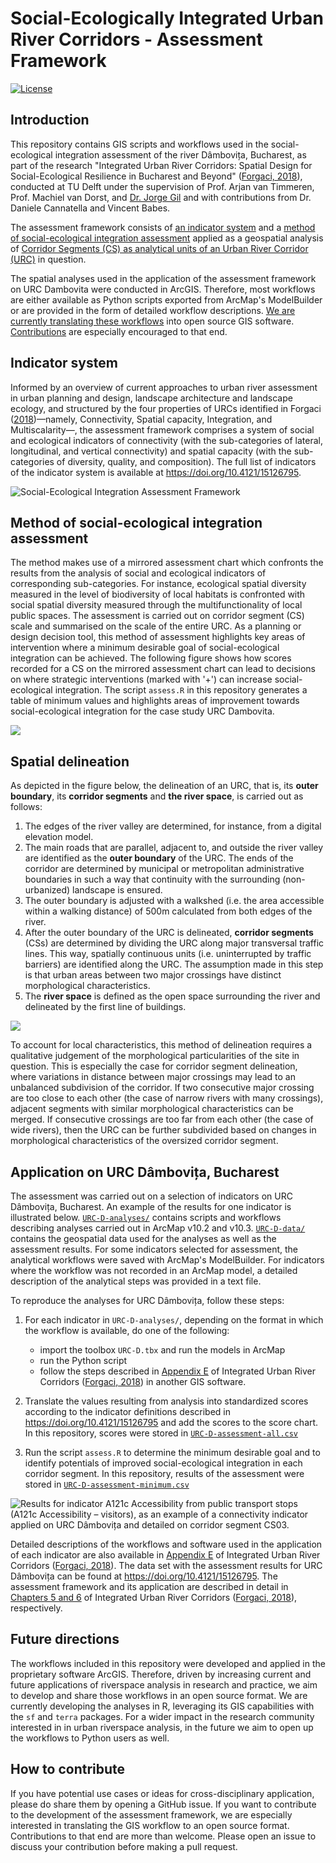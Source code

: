 # Social-Ecologically Integrated Urban River Corridors - Assessment Framework

[![License](https://img.shields.io/badge/License-Apache%202.0-blue.svg)](https://opensource.org/licenses/Apache-2.0)

## Introduction

This repository contains GIS scripts and workflows used in the social-ecological integration assessment of the river Dâmbovița, Bucharest, as part of the research "Integrated Urban River Corridors: Spatial Design for Social-Ecological Resilience in Bucharest and Beyond" ([Forgaci, 2018](https://doi.org/10.7480/abe.2018.31)), conducted at TU Delft under the supervision of Prof. Arjan van Timmeren, Prof. Machiel van Dorst, and [Dr. Jorge Gil](https://github.com/jorgegil) and with contributions from Dr. Daniele Cannatella and Vincent Babes.

The assessment framework consists of [an indicator system](#Indicator-system) and a [method of social-ecological integration assessment](#Method-of-social-ecological-integration-assessment) applied as a geospatial analysis of [Corridor Segments (CS) as analytical units of an Urban River Corridor (URC)](#Spatial-delineation) in question.

The spatial analyses used in the application of the assessment framework on URC Dambovita were conducted in ArcGIS. Therefore, most workflows are either available as Python scripts exported from ArcMap's ModelBuilder or are provided in the form of detailed workflow descriptions. [We are currently translating these workflows](#Future-directions) into open source GIS software. [Contributions](#How-to-contribute) are especially encouraged to that end.

## Indicator system

Informed by an overview of current approaches to urban river assessment in urban planning and design, landscape architecture and landscape ecology, and structured by the four properties of URCs identified in Forgaci ([2018](https://doi.org/10.7480/abe.2018.31))—namely, Connectivity, Spatial capacity, Integration, and Multiscalarity—, the assessment framework comprises a system of social and ecological indicators of connectivity (with the sub-categories of lateral, longitudinal, and vertical connectivity) and spatial capacity (with the sub-categories of diversity, quality, and composition). The full list of indicators of the indicator system is available at https://doi.org/10.4121/15126795.

![Social-Ecological Integration Assessment Framework](fig/framework.png "Social-Ecological Integration Assessment Framework")

## Method of social-ecological integration assessment

The method makes use of a mirrored assessment chart which confronts the results from the analysis of social and ecological indicators of corresponding sub-categories. For instance, ecological spatial diversity measured in the level of biodiversity of local habitats is confronted with social spatial diversity measured through the multifunctionality of local public spaces. The assessment is carried out on corridor segment (CS) scale and summarised on the scale of the entire URC. As a planning or design decision tool, this method of assessment highlights key areas of intervention where a minimum desirable goal of social-ecological integration can be achieved. The following figure shows how scores recorded for a CS on the mirrored assessment chart can lead to decisions on where strategic interventions (marked with '+') can increase social-ecological integration. The script `assess.R` in this repository generates a table of minimum values and highlights areas of improvement towards social-ecological integration for the case study URC Dambovita.

![](fig/assessment.png)

## Spatial delineation

As depicted in the figure below, the delineation of an URC, that is, its **outer boundary**, its **corridor segments** and **the river space**, is carried out as follows:

1.  The edges of the river valley are determined, for instance, from a digital elevation model.
2.  The main roads that are parallel, adjacent to, and outside the river valley are identified as the **outer boundary** of the URC. The ends of the corridor are determined by municipal or metropolitan administrative boundaries in such a way that continuity with the surrounding (non-urbanized) landscape is ensured.
3.  The outer boundary is adjusted with a walkshed (i.e. the area accessible within a walking distance) of 500m calculated from both edges of the river.
4.  After the outer boundary of the URC is delineated, **corridor segments** (CSs) are determined by dividing the URC along major transversal traffic lines. This way, spatially continuous units (i.e. uninterrupted by traffic barriers) are identified along the URC. The assumption made in this step is that urban areas between two major crossings have distinct morphological characteristics.
5.  The **river space** is defined as the open space surrounding the river and delineated by the first line of buildings.

![](fig/delineation.jpg)

To account for local characteristics, this method of delineation requires a qualitative judgement of the morphological particularities of the site in question. This is especially the case for corridor segment delineation, where variations in distance between major crossings may lead to an unbalanced subdivision of the corridor. If two consecutive major crossing are too close to each other (the case of narrow rivers with many crossings), adjacent segments with similar morphological characteristics can be merged. If consecutive crossings are too far from each other (the case of wide rivers), then the URC can be further subdivided based on changes in morphological characteristics of the oversized corridor segment.

## Application on URC Dâmbovița, Bucharest

The assessment was carried out on a selection of indicators on URC Dâmbovița, Bucharest. An example of the results for one indicator is illustrated below. [`URC-D-analyses/`](URC-D-analyses/) contains scripts and workflows describing analyses carried out in ArcMap v10.2 and v10.3. [`URC-D-data/`](URC-D-data/) contains the geospatial data used for the analyses as well as the assessment results. For some indicators selected for assessment, the analytical workflows were saved with ArcMap's ModelBuilder. For indicators where the workflow was not recorded in an ArcMap model, a detailed description of the analytical steps was provided in a text file.

To reproduce the analyses for URC Dâmbovița, follow these steps:

1. For each indicator in `URC-D-analyses/`, depending on the format in which the workflow is available, do one of the following:
    - import the toolbox `URC-D.tbx` and run the models in ArcMap
    - run the Python script
    - follow the steps described in [Appendix E](https://journals.open.tudelft.nl/plugins/generic/pdfJsViewer/pdf.js/web/viewer.html?file=https%3A%2F%2Fjournals.open.tudelft.nl%2Fabe%2Farticle%2Fdownload%2F3275%2F3447%2F8841#9789463661096-TXT.indd%3A.322609%3A59470) of Integrated Urban River Corridors ([Forgaci, 2018](https://doi.org/10.7480/abe.2018.31)) in another GIS software.

2. Translate the values resulting from analysis into standardized scores according to the indicator definitions described in https://doi.org/10.4121/15126795 and add the scores to the score chart. In this repository, scores were stored in [`URC-D-assessment-all.csv`](URC-D-data/URC-D-assessment-all.csv)

3. Run the script `assess.R` to determine the minimum desirable goal and to identify potentials of improved social-ecological integration in each corridor segment. In this repository, results of the assessment were stored in [`URC-D-assessment-minimum.csv`](URC-D-data/URC-D-assessment-minimum.csv)

![Results for indicator A121c](fig/A121c.png "Results for indicator A121c") Accessibility from public transport stops (A121c Accessibility – visitors), as an example of a connectivity indicator applied on URC Dâmbovița and detailed on corridor segment CS03.

Detailed descriptions of the workflows and software used in the application of each indicator are also available in [Appendix E](https://journals.open.tudelft.nl/plugins/generic/pdfJsViewer/pdf.js/web/viewer.html?file=https%3A%2F%2Fjournals.open.tudelft.nl%2Fabe%2Farticle%2Fdownload%2F3275%2F3447%2F8841#9789463661096-TXT.indd%3A.322609%3A59470) of Integrated Urban River Corridors ([Forgaci, 2018](https://doi.org/10.7480/abe.2018.31)). The data set with the assessment results for URC Dâmbovița can be found at <https://doi.org/10.4121/15126795>. The assessment framework and its application are described in detail in [Chapters 5 and 6](https://journals.open.tudelft.nl/plugins/generic/pdfJsViewer/pdf.js/web/viewer.html?file=https%3A%2F%2Fjournals.open.tudelft.nl%2Fabe%2Farticle%2Fdownload%2F3275%2F3447%2F8841#9789463661096-TXT.indd%3A.322290%3A59394) of Integrated Urban River Corridors ([Forgaci, 2018](https://doi.org/10.7480/abe.2018.31)), respectively.

## Future directions

The workflows included in this repository were developed and applied in the proprietary software ArcGIS. Therefore, driven by increasing current and future applications of riverspace analysis in research and practice, we aim to develop and share those workflows in an open source format. We are currently developing the analyses in R, leveraging its GIS capabilities with the `sf` and `terra` packages. For a wider impact in the research community interested in in urban riverspace analysis, in the future we aim to open up the workflows to Python users as well.

## How to contribute

If you have potential use cases or ideas for cross-disciplinary application, please do share them by opening a GitHub issue. If you want to contribute to the development of the assessment framework, we are especially interested in translating the GIS workflow to an open source format. Contributions to that end are more than welcome. Please open an issue to discuss your contribution before making a pull request.